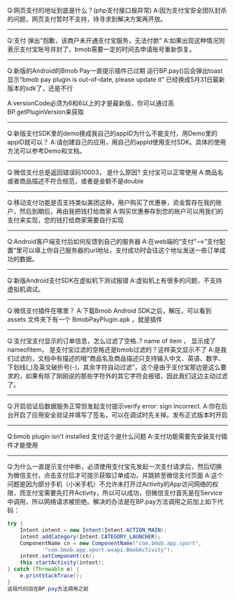 Q:网页支付的地址到底是什么？(php支付接口报异常)
A:因为支付宝安全团队封杀的问题，网页支付暂时不支持，待寻求到解决方案再开放。

---

Q:支付 弹出"抱歉，该商户未开通支付宝服务，无法付款"
A:如果出现这种情况则表示支付宝账号并封了，bmob需要一定的时间去申请账号重新恢复。

---

Q:新版的Android的Bmob Pay一直提示插件已过期
运行BP.pay()后会弹出toast显示“bmob pay plugin is out-of-date, please update it”
已经换成5月31日最新版本的sdk了，还是不行

A:versionCode必须为6和6以上的才是最新版，你可以通过高BP.getPluginVersion来获取

---

Q:新版支付SDK里的demo换成我自己的appID为什么不能支付，用Demo里的appID就可以？
A:请创建自己的应用，用自己的appId使用支付SDK。具体的使用方法可以参考Demo和文档。

---

Q:微信支付总是返回错误码10003， 是什么原因? 支付宝可以正常使用
A:商品名或者商品描述不符合规范，或者是金额不是double

---

Q:移动支付功能是否支持类似美团这种，用户购买了优惠券，资金暂存在我的账户，然后到期后，再由我把钱打给商家
A:购买优惠券存到您的账户可以用我们的支付来实现，您的钱打给商家需要自行实现

---

Q:Android客户端支付后如何反馈到自己的服务器
A:在web端的“支付”-->”支付配置“里可以填上你自己服务器的url地址，支付成功时会往这个地址发送一些订单成功的数据。

---

Q:新版Android支付SDK在虚拟机下测试报错
A:虚拟机上有很多的问题，不支持虚拟机调试。


---

Q:微信支付插件在哪里？
A:下载Bmob Android SDK之后，解压，可以看到 assets 文件夹下有一个 BmobPayPlugin.apk ，就是插件

---

Q:支付宝支付显示的订单信息，怎么过滤了空格..?
name of item ， 显示成了 nameofitem， 是支付宝过滤的空格还是bmob过滤的？这样英文显示不了
A:是我们过滤的，文档中有描述的哦“商品名及商品描述只支持输入中文、英语、数字、下划线(_)及英文破折号(-)，其余字符自动过滤”，这个是由于支付宝那边是这么要求的，如果有除了刚刚说的那些字符外的其它字符会报错，因此我们这边主动过滤了。


---

Q:开启验证后数据服务正常但发起支付提示verify error: sign incorrect.
A:你在后台开启了应用安全验证并填写了签名，可以在调试时先关掉。发布正式版本时开启

---

Q:bmob plugin isn't installed 支付这个是什么问题
A:支付功能需要先安装支付插件才能使用

---

Q:为什么一直提示支付中断，必须使用支付宝先发起一次支付请求后，然后切换为微信支付，点击支付后才可提示获取订单成功，并跳转至微信支付页面
A:这个问题是因为部分手机（小米手机）不允许未打开过Activity的App访问网络的权限，而支付宝需要先打开Activity，所以可以成功，但微信支付首先是在Service中调用，所以网络请求被拒绝。解决的办法是在BP.pay方法调用之前加上如下代码：
```java
try {
	Intent intent = new Intent(Intent.ACTION_MAIN);
	intent.addCategory(Intent.CATEGORY_LAUNCHER);
	ComponentName cn = new ComponentName("com.bmob.app.sport",
			"com.bmob.app.sport.wxapi.BmobActivity");
	intent.setComponent(cn);
	this.startActivity(intent);
} catch (Throwable e) {
	e.printStackTrace();
}
这段代码加在BP.pay方法调用之前
```
